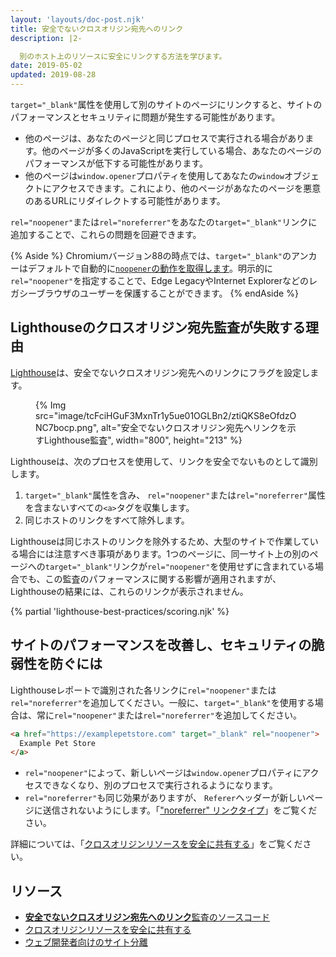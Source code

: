 ```yaml
---
layout: 'layouts/doc-post.njk'
title: 安全でないクロスオリジン宛先へのリンク
description: |2-

  別のホスト上のリソースに安全にリンクする方法を学びます。
date: 2019-05-02
updated: 2019-08-28
---
```


`target="_blank"`属性を使用して別のサイトのページにリンクすると、サイトのパフォーマンスとセキュリティに問題が発生する可能性があります。

- 他のページは、あなたのページと同じプロセスで実行される場合があります。他のページが多くのJavaScriptを実行している場合、あなたのページのパフォーマンスが低下する可能性があります。
- 他のページは`window.opener`プロパティを使用してあなたの`window`オブジェクトにアクセスできます。これにより、他のページがあなたのページを悪意のあるURLにリダイレクトする可能性があります。

`rel="noopener"`または`rel="noreferrer"`をあなたの`target="_blank"`リンクに追加することで、これらの問題を回避できます。

{% Aside %} Chromiumバージョン88の時点では、`target="_blank"`のアンカーはデフォルトで自動的に[`noopener`の動作を取得します](https://www.chromestatus.com/feature/6140064063029248)。明示的に`rel="noopener"`を指定することで、Edge LegacyやInternet Explorerなどのレガシーブラウザのユーザーを保護することができます。 {% endAside %}

## Lighthouseのクロスオリジン宛先監査が失敗する理由

[Lighthouse](https://developers.google.com/web/tools/lighthouse/)は、安全でないクロスオリジン宛先へのリンクにフラグを設定します。

<figure>{% Img src="image/tcFciHGuF3MxnTr1y5ue01OGLBn2/ztiQKS8eOfdzONC7bocp.png", alt="安全でないクロスオリジン宛先へリンクを示すLighthouse監査", width="800", height="213" %}</figure>

Lighthouseは、次のプロセスを使用して、リンクを安全でないものとして識別します。

1. `target="_blank"`属性を含み、 `rel="noopener"`または`rel="noreferrer"`属性を含まないすべての`<a>`タグを収集します。
2. 同じホストのリンクをすべて除外します。

Lighthouseは同じホストのリンクを除外するため、大型のサイトで作業している場合には注意すべき事項があります。1つのページに、同一サイト上の別のページへの`target="_blank"`リンクが`rel="noopener"`を使用せずに含まれている場合でも、この監査のパフォーマンスに関する影響が適用されますが、Lighthouseの結果には、これらのリンクが表示されません。

{% partial 'lighthouse-best-practices/scoring.njk' %}

## サイトのパフォーマンスを改善し、セキュリティの脆弱性を防ぐには

Lighthouseレポートで識別された各リンクに`rel="noopener"`または`rel="noreferrer"`を追加してください。一般に、`target="_blank"`を使用する場合は、常に`rel="noopener"`または`rel="noreferrer"`を追加してください。

```html
<a href="https://examplepetstore.com" target="_blank" rel="noopener">
  Example Pet Store
</a>
```

- `rel="noopener"`によって、新しいページは`window.opener`プロパティにアクセスできなくなり、別のプロセスで実行されるようになります。
- `rel="noreferrer"`も同じ効果がありますが、 `Referer`ヘッダーが新しいページに送信されないようにします。「["noreferrer" リンクタイプ](https://html.spec.whatwg.org/multipage/links.html#link-type-noreferrer)」をご覧ください。

詳細については、「[クロスオリジンリソースを安全に共有する](https://web.dev/cross-origin-resource-sharing/)」をご覧ください。

## リソース

- [**安全でないクロスオリジン宛先へのリンク**監査のソースコード](https://github.com/GoogleChrome/lighthouse/blob/master/lighthouse-core/audits/dobetterweb/external-anchors-use-rel-noopener.js)
- [クロスオリジンリソースを安全に共有する](https://web.dev/cross-origin-resource-sharing/)
- [ウェブ開発者向けのサイト分離](https://developers.google.com/web/updates/2018/07/site-isolation)
